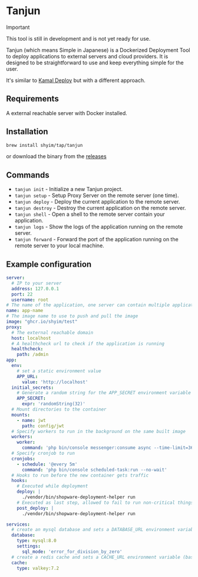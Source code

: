 # Tanjun

> [!IMPORTANT]
> This tool is still in development and is not yet ready for use.

Tanjun (which means Simple in Japanese)
is a Dockerized Deployment Tool to deploy applications to external servers and cloud providers. 
It is designed to be straightforward to use and keep everything simple for the user.

It's similar to [Kamal Deploy](https://kamal-deploy.org/) but with a different approach.

## Requirements

A external reachable server with Docker installed.

## Installation

```bash
brew install shyim/tap/tanjun
```

or download the binary from the [releases](https://github.com/shyim/tanjun/releases)

## Commands

- `tanjun init` - Initialize a new Tanjun project.
- `tanjun setup` - Setup Proxy Server on the remote server (one time).
- `tanjun deploy` - Deploy the current application to the remote server.
- `tanjun destroy` - Destroy the current application on the remote server.
- `tanjun shell` - Open a shell to the remote server contain your application.
- `tanjun logs` - Show the logs of the application running on the remote server.
- `tanjun forward` - Forward the port of the application running on the remote server to your local machine.

## Example configuration

```yaml
server:
  # IP to your server
  address: 127.0.0.1
  port: 22
  username: root
# The name of the application, one server can contain multiple applications
name: app-name
# The image name to use to push and pull the image
image: "ghcr.io/shyim/test"
proxy:
  # The external reachable domain
  host: localhost
  # A healthcheck url to check if the application is running
  healthcheck:
    path: /admin
app:
  env:
    # set a static environment value
    APP_URL:
      value: 'http://localhost'
  initial_secrets:
    # Generate a random string for the APP_SECRET environment variable and store it to keep it the same
    APP_SECRET:
      expr: 'randomString(32)'
  # Mount directories to the container
  mounts:
    - name: jwt
      path: config/jwt
  # Specify workers to run in the background on the same built image
  workers:
    worker:
      command: 'php bin/console messenger:consume async --time-limit=3600'
  # Specify cronjob to run
  cronjobs:
    - schedule: '@every 5m'
      command: 'php bin/console scheduled-task:run --no-wait'
  # Hooks to run before the new container gets traffic
  hooks:
    # Executed while deployment
    deploy: |
      ./vendor/bin/shopware-deployment-helper run
    # Executed as last step, allowed to fail to run non-critical things
    post_deploy: |
      ./vendor/bin/shopware-deployment-helper run

services:
  # create an mysql database and sets a DATABASE_URL environment variable (based on key name)
  database:
    type: mysql:8.0
    settings:
      sql_mode: 'error_for_division_by_zero'
  # create a redis cache and sets a CACHE_URL environment variable (based on key name)
  cache:
    type: valkey:7.2
```